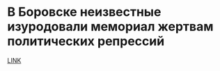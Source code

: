 # В Боровске неизвестные изуродовали мемориал жертвам политических репрессий



[LINK](https://varlamov.ru/1898661.html)